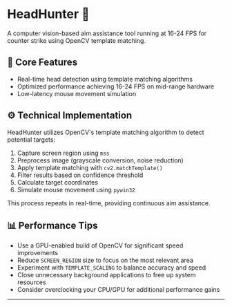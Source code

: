 # HeadHunter 🎯

A computer vision-based aim assistance tool running at 16-24 FPS for counter strike using OpenCV template matching.



## 🧠 Core Features

- Real-time head detection using template matching algorithms
- Optimized performance achieving 16-24 FPS on mid-range hardware
- Low-latency mouse movement simulation

## ⚙️ Technical Implementation

HeadHunter utilizes OpenCV's template matching algorithm to detect potential targets:

1. Capture screen region using `mss`
2. Preprocess image (grayscale conversion, noise reduction)
3. Apply template matching with `cv2.matchTemplate()`
4. Filter results based on confidence threshold
5. Calculate target coordinates
6. Simulate mouse movement using `pywin32`

This process repeats in real-time, providing continuous aim assistance.

## 📊 Performance Tips

- Use a GPU-enabled build of OpenCV for significant speed improvements
- Reduce `SCREEN_REGION` size to focus on the most relevant area
- Experiment with `TEMPLATE_SCALING` to balance accuracy and speed
- Close unnecessary background applications to free up system resources
- Consider overclocking your CPU/GPU for additional performance gains

---

